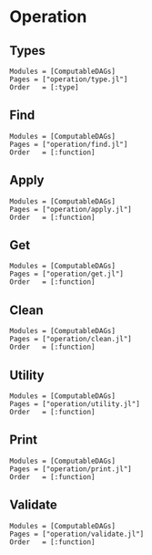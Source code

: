 # Operation

## Types
```@autodocs
Modules = [ComputableDAGs]
Pages = ["operation/type.jl"]
Order   = [:type]
```

## Find
```@autodocs
Modules = [ComputableDAGs]
Pages = ["operation/find.jl"]
Order   = [:function]
```

## Apply
```@autodocs
Modules = [ComputableDAGs]
Pages = ["operation/apply.jl"]
Order   = [:function]
```

## Get
```@autodocs
Modules = [ComputableDAGs]
Pages = ["operation/get.jl"]
Order   = [:function]
```

## Clean
```@autodocs
Modules = [ComputableDAGs]
Pages = ["operation/clean.jl"]
Order   = [:function]
```

## Utility
```@autodocs
Modules = [ComputableDAGs]
Pages = ["operation/utility.jl"]
Order   = [:function]
```

## Print
```@autodocs
Modules = [ComputableDAGs]
Pages = ["operation/print.jl"]
Order   = [:function]
```

## Validate
```@autodocs
Modules = [ComputableDAGs]
Pages = ["operation/validate.jl"]
Order   = [:function]
```

